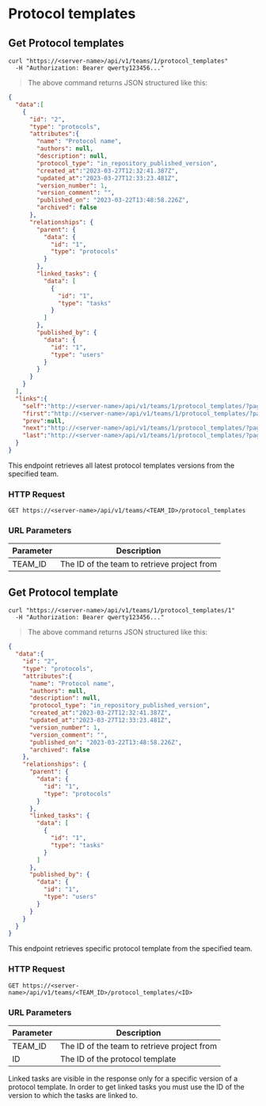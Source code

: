 # Protocol templates

## Get Protocol templates

```shell
curl "https://<server-name>/api/v1/teams/1/protocol_templates"
  -H "Authorization: Bearer qwerty123456..."
```
> The above command returns JSON structured like this:

```json
{
  "data":[
    {
      "id": "2",
      "type": "protocols",
      "attributes":{
        "name": "Protocol name",
        "authors": null,
        "description": null,
        "protocol_type": "in_repository_published_version",
        "created_at":"2023-03-27T12:32:41.387Z",
        "updated_at":"2023-03-27T12:33:23.481Z",
        "version_number": 1,
        "version_comment": "",
        "published_on": "2023-03-22T13:48:58.226Z",
        "archived": false
      },
      "relationships": {
        "parent": {
          "data": {
            "id": "1",
            "type": "protocols"
          }
        },
        "linked_tasks": {
          "data": [
            {
              "id": "1",
              "type": "tasks"
            }
          ]
        },
        "published_by": {
          "data": {
            "id": "1",
            "type": "users"
          }
        }
      }
    }
  ],
  "links":{
    "self":"http://<server-name>/api/v1/teams/1/protocol_templates/?page%5Bnumber%5D=1\u0026page%5Bsize%5D=10",
    "first":"http://<server-name>/api/v1/teams/1/protocol_templates/?page%5Bnumber%5D=1\u0026page%5Bsize%5D=10",
    "prev":null,
    "next":"http://<server-name>/api/v1/teams/1/protocol_templates/?page%5Bnumber%5D=2\u0026page%5Bsize%5D=10",
    "last":"http://<server-name>/api/v1/teams/1/protocol_templates/?page%5Bnumber%5D=3\u0026page%5Bsize%5D=10"
  }
}
```

This endpoint retrieves all latest protocol templates versions from the specified team.

### HTTP Request

`GET https://<server-name>/api/v1/teams/<TEAM_ID>/protocol_templates`

### URL Parameters

Parameter | Description
--------- | -----------
TEAM_ID | The ID of the team to retrieve project from


## Get Protocol template

```shell
curl "https://<server-name>/api/v1/teams/1/protocol_templates/1"
  -H "Authorization: Bearer qwerty123456..."
```
> The above command returns JSON structured like this:

```json
{
  "data":{
    "id": "2",
    "type": "protocols",
    "attributes":{
      "name": "Protocol name",
      "authors": null,
      "description": null,
      "protocol_type": "in_repository_published_version",
      "created_at":"2023-03-27T12:32:41.387Z",
      "updated_at":"2023-03-27T12:33:23.481Z",
      "version_number": 1,
      "version_comment": "",
      "published_on": "2023-03-22T13:48:58.226Z",
      "archived": false
    },
    "relationships": {
      "parent": {
        "data": {
          "id": "1",
          "type": "protocols"
        }
      },
      "linked_tasks": {
        "data": [
          {
            "id": "1",
            "type": "tasks"
          }
        ]
      },
      "published_by": {
        "data": {
          "id": "1",
          "type": "users"
        }
      }
    }
  }
}
```

This endpoint retrieves specific protocol template from the specified team.

### HTTP Request

`GET https://<server-name>/api/v1/teams/<TEAM_ID>/protocol_templates/<ID>`

### URL Parameters

Parameter | Description
--------- | -----------
TEAM_ID | The ID of the team to retrieve project from
ID      | The ID of the protocol template

Linked tasks are visible in the response only for a specific version of a protocol template. In order to get linked tasks you must use the ID of the version to which the tasks are linked to.
